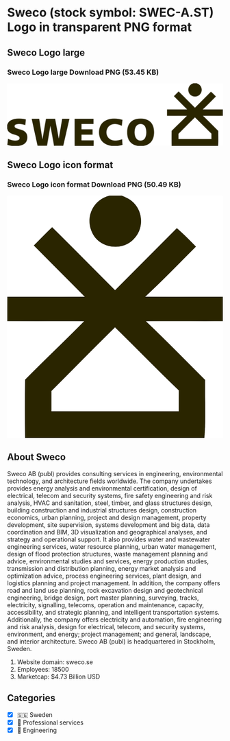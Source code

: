 # Sweco (stock symbol: SWEC-A.ST) Logo in transparent PNG format

## Sweco Logo large

### Sweco Logo large Download PNG (53.45 KB)

![Sweco Logo large Download PNG (53.45 KB)](/img/orig/SWEC-A.ST_BIG-60f56e1a.png)

## Sweco Logo icon format

### Sweco Logo icon format Download PNG (50.49 KB)

![Sweco Logo icon format Download PNG (50.49 KB)](/img/orig/SWEC-A.ST-e283de10.png)

## About Sweco

Sweco AB (publ) provides consulting services in engineering, environmental technology, and architecture fields worldwide. The company undertakes provides energy analysis and environmental certification, design of electrical, telecom and security systems, fire safety engineering and risk analysis, HVAC and sanitation, steel, timber, and glass structures design, building construction and industrial structures design, construction economics, urban planning, project and design management, property development, site supervision, systems development and big data, data coordination and BIM, 3D visualization and geographical analyses, and strategy and operational support. It also provides water and wastewater engineering services, water resource planning, urban water management, design of flood protection structures, waste management planning and advice, environmental studies and services, energy production studies, transmission and distribution planning, energy market analysis and optimization advice, process engineering services, plant design, and logistics planning and project management. In addition, the company offers road and land use planning, rock excavation design and geotechnical engineering, bridge design, port master planning, surveying, tracks, electricity, signalling, telecoms, operation and maintenance, capacity, accessibility, and strategic planning, and intelligent transportation systems. Additionally, the company offers electricity and automation, fire engineering and risk analysis, design for electrical, telecom, and security systems, environment, and energy; project management; and general, landscape, and interior architecture. Sweco AB (publ) is headquartered in Stockholm, Sweden.

1. Website domain: sweco.se
2. Employees: 18500
3. Marketcap: $4.73 Billion USD


## Categories
- [x] 🇸🇪 Sweden
- [x] 💼 Professional services
- [x] 👷 Engineering
